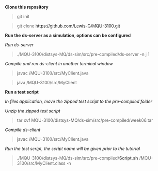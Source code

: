 **Clone this repository**

> git init

> git clone https://github.com/Lewis-G/MQU-3100.git


**Run the ds-server as a simulation, options can be configured**

_Run ds-server_

> ./MQU-3100/distsys-MQ/ds-sim/src/pre-compiled/ds-server -n j 1

_Compile and run ds-client in another terminal window_

> javac /MQU-3100/src/MyClient.java

> java /MQU-3100/src/MyClient


**Run a test script**

_In files application, move the zipped test script to the pre-compiled folder_

_Unzip the zipped test script_

> tar xvf MQU-3100/distsys-MQ/ds-sim/src/pre-compiled/week06.tar

_Compile ds-client_

> javac /MQU-3100/src/MyClient.java

_Run the test script, the script name will be given prior to the tutorial_

> ./MQU-3100/distsys-MQ/ds-sim/src/pre-compiled/**Script.sh** /MQU-3100/src/MyClient.class -n
